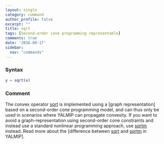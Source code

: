 ```yaml
---
layout: single
category: command
author_profile: false
excerpt: ""
title: sqrt
tags: [Second-order cone programming representable]
comments: true
date: '2016-09-17'
sidebar:
  nav: "commands"
---
```


### Syntax
````matlab
y = sqrt(x)
````

### Comment

The convex operator [sqrt](/command/sqrt) is implemented using a [graph representation] based on a second-order cone programming model, and can thus only be used in scenarios where YALMIP can propagate convexity. If you want to avoid a graph-representation using second-order cone constraints and instead use a standard nonlinear programming approach, use [sqrtm](/command/sqrtm) instead. Read more about the [difference between [sqrt](/command/sqrt) and [sqrtm](/command/sqrtm) in YALMIP].
